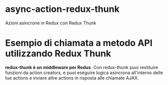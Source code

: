 # async-action-redux-thunk
Azioni asincrone in Redux con Redux Thunk
# Esempio di chiamata a metodo API utilizzando Redux Thunk

**redux-thunk è un middleware per Redux**. 
Con redux-thunk puoi restituire funzioni da action creators, 
e puoi eseguire logica asincrona all'interno delle tue actions e 
inviare altre actions in risposta alle chiamate AJAX.
